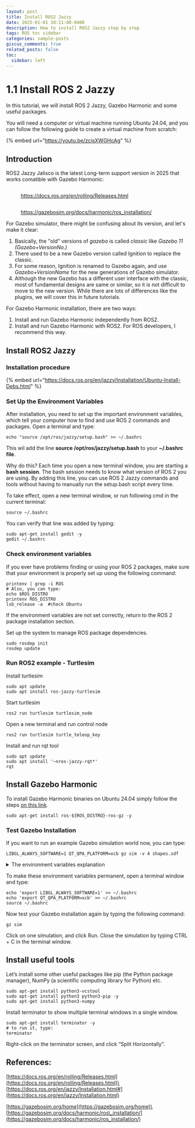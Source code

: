 ```yaml
---
layout: post
title: Install ROS2 Jazzy
date: 2025-01-01 10:11:00-0400
description: How to install ROS2 Jazzy step by step
tags: ROS toc sidebar
categories: sample-posts
giscus_comments: true
related_posts: false
toc:
  sidebar: left
---
```


# 1.1 Install ROS 2 Jazzy

In this tutorial, we will install ROS 2 Jazzy, Gazebo Harmonic and some useful packages.&#x20;

You will need a computer or virtual machine running Ubuntu 24.04, and you can follow the following guide to create a virtual machine from scratch:

{% embed url="https://youtu.be/zcisXWGHcAg" %}

## Introduction

ROS2 Jazzy Jalisco is the latest Long-term support version in 2025 that works comatible with Gazebo Harmonic:

<figure><img src="../../.gitbook/assets/image (1) (1) (1) (1) (1) (1) (1).png" alt=""><figcaption><p><a href="https://docs.ros.org/en/rolling/Releases.html">https://docs.ros.org/en/rolling/Releases.html</a></p></figcaption></figure>

<figure><img src="../../.gitbook/assets/image (1) (1) (1) (1) (1) (1) (1) (1).png" alt=""><figcaption><p><a href="https://gazebosim.org/docs/harmonic/ros_installation/">https://gazebosim.org/docs/harmonic/ros_installation/</a></p></figcaption></figure>

For Gazebo simulator, there might be confusing about its version, and let's make it clear:

1. Basically, the "old" versions of _gazebo_ is called _classic_ like _Gazebo 11 (Gazebo+VersionNo.)_
2. There used to be a new Gazebo version called Ignition to replace the classic.
3. For some reason, Ignition is renamed to Gazebo again, and use _Gazebo+VersionName_ for the new generations of Gazebo simulator.
4. Although the new Gazebo has a different user interface with the classic, most of fundamental designs are same or similar, so it is not difficult to move to the new version. While there are lots of differences like the plugins, we will cover this in future tutorials.

For Gazebo Harmonic installation, there are two ways:

1. Install and run Gazebo Harmonic independently from ROS2.
2. Install and run Gazebo Harmonic with ROS2. For ROS developers, I recommend this way.

## Install ROS2 Jazzy

### Installation procedure

{% embed url="https://docs.ros.org/en/jazzy/Installation/Ubuntu-Install-Debs.html" %}

### Set Up the Environment Variables

After installation, you need to set up the important environment variables, which tell your computer how to find and use ROS 2 commands and packages. Open a terminal and type:

```
echo "source /opt/ros/jazzy/setup.bash" >> ~/.bashrc
```

This wil add the line **source /opt/ros/jazzy/setup.bash** to your **\~/.bashrc file**.&#x20;

Why do this? Each time you open a new terminal window, you are starting a **bash session**. The bash session needs to know what version of ROS 2 you are using. By adding this line,  you can use ROS 2 Jazzy commands and tools without having to manually run the setup.bash script every time.

To take effect, open a new terminal window, or run following cmd in the current terminal:

```
source ~/.bashrc
```

You can verify that line was added by typing:

```
sudo apt-get install gedit -y
gedit ~/.bashrc
```

### Check environment variables

If you ever have problems finding or using your ROS 2 packages, make sure that your environment is properly set up using the following command:

```
printenv | grep -i ROS
# Also, you can type:
echo $ROS_DISTRO
printenv ROS_DISTRO
lsb_release -a  #check Ubuntu
```

If the environment variables are not set correctly, return to the ROS 2 package installation section.&#x20;

Set up the system to manage ROS package dependencies.

```
sudo rosdep init
rosdep update
```

### Run ROS2 example - Turtlesim

Install turtlesim

```
sudo apt update
sudo apt install ros-jazzy-turtlesim
```

Start turtlesim

```
ros2 run turtlesim turtlesim_node
```

Open a new terminal and run control node

```
ros2 run turtlesim turtle_teleop_key
```

Install and run rqt tool

```
sudo apt update
sudo apt install '~nros-jazzy-rqt*'
rqt
```

## Install Gazebo Harmonic

To install Gazebo Harmonic binaries on Ubuntu 24.04 simply follow the steps [on this link](https://gazebosim.org/docs/harmonic/install_ubuntu/).

```
sudo apt-get install ros-${ROS_DISTRO}-ros-gz -y
```

### Test Gazebo Installation

If you want to run an example Gazebo simulation world now, you can type:

```
LIBGL_ALWAYS_SOFTWARE=1 QT_QPA_PLATFORM=xcb gz sim -v 4 shapes.sdf
```

<details>

<summary>The environment variables explanation</summary>

The environment variables “LIBGL\_ALWAYS\_SOFTWARE=1 QT\_QPA\_PLATFORM=xcb” help you avoid the following error which happens by default when you try to launch Gazebo from a fresh ROS 2 Jazzy installation:

_\[GUI] \[Err] \[Ogre2RenderEngine.cc:1301]  Unable to create the rendering window: OGRE EXCEPTION(3:RenderingAPIException): currentGLContext was specified with no current GL context in GLXWindow::create at ./.obj-x86\_64-linux-gnu/gz\_ogre\_next\_vendor-prefix/src/gz\_ogre\_next\_vendor/RenderSystems/GL3Plus/src/windowing/GLX/OgreGLXWindow.cpp (line 165)_

You can see the error, if you open a new terminal window and type:

```
gz sim -v 4 shapes.sdf
```

</details>

To make these environment variables permanent, open a terminal window and type:

```
echo 'export LIBGL_ALWAYS_SOFTWARE=1' >> ~/.bashrc
echo 'export QT_QPA_PLATFORM=xcb' >> ~/.bashrc
source ~/.bashrc
```

Now test your Gazebo installation again by typing the following command:

```
gz sim
```

Click on one simulation, and click Run. Close the simulation by typing CTRL + C in the terminal window.

## Install useful tools

Let’s install some other useful packages like pip (the Python package manager), NumPy (a scientific computing library for Python) etc.

```
sudo apt-get install python3-vcstool
sudo apt-get install python3 python3-pip -y
sudo apt-get install python3-numpy
```

Install terminator to show multiple terminal windows in a single window.

```
sudo apt-get install terminator -y
# to run it, type:
terminator
```

Right-click on the terminator screen, and click “Split Horizontally”.



## References:

[https://docs.ros.org/en/rolling/Releases.html](https://docs.ros.org/en/rolling/Releases.html)\
[https://docs.ros.org/en/jazzy/Installation.html#](https://docs.ros.org/en/jazzy/Installation.html)

[https://gazebosim.org/home](https://gazebosim.org/home)\
[https://gazebosim.org/docs/harmonic/ros\_installation/](https://gazebosim.org/docs/harmonic/ros_installation/)
